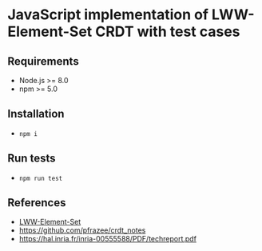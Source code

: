 # JavaScript implementation of LWW-Element-Set CRDT with test cases

## Requirements
* Node.js >= 8.0
* npm >= 5.0

## Installation
* `npm i`

## Run tests
* `npm run test`

## References
- [LWW-Element-Set](https://en.wikipedia.org/wiki/Conflict-free_replicated_data_type#LWW-Element-Set_(Last-Write-Wins-Element-Set))
- https://github.com/pfrazee/crdt_notes
- https://hal.inria.fr/inria-00555588/PDF/techreport.pdf